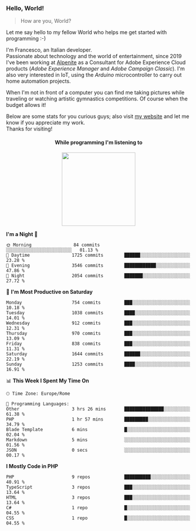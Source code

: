 ### Hello, World!

> How are you, World?

Let me say hello to my fellow World who helps me get started with programming :-)

I'm Francesco, an Italian developer.  
Passionate about technology and the world of entertainment, since 2019 I've been working at [Alpenite](https://www.alpenite.com) as a Consultant for Adobe Experience Cloud products (*Adobe Experience Manager* and *Adobe Campaign Classic*). I'm also very interested in IoT, using the *Arduino* microcontroller to carry out home automation projects.

When I'm not in front of a computer you can find me taking pictures while traveling or watching artistic gymnastics competitions. Of course when the budget allows it!

Below are some stats for you curious guys; also visit [my website](https://www.francescorega.eu) and let me know if you appreciate my work.  
Thanks for visiting!

<div align="center">
  <h4>While programming I'm listening to</h4>
  <a href="https://apps.francescorega.eu/now-playing/11147232609" target="_blank"><img src="https://apps.francescorega.eu/now-playing/11147232609" width="200"></a>
</div>

<!--START_SECTION:waka-->
**I'm a Night 🦉** 

```text
🌞 Morning                84 commits          ░░░░░░░░░░░░░░░░░░░░░░░░░   01.13 % 
🌆 Daytime                1725 commits        ██████░░░░░░░░░░░░░░░░░░░   23.28 % 
🌃 Evening                3546 commits        ████████████░░░░░░░░░░░░░   47.86 % 
🌙 Night                  2054 commits        ███████░░░░░░░░░░░░░░░░░░   27.72 % 
```
📅 **I'm Most Productive on Saturday** 

```text
Monday                   754 commits         ███░░░░░░░░░░░░░░░░░░░░░░   10.18 % 
Tuesday                  1038 commits        ████░░░░░░░░░░░░░░░░░░░░░   14.01 % 
Wednesday                912 commits         ███░░░░░░░░░░░░░░░░░░░░░░   12.31 % 
Thursday                 970 commits         ███░░░░░░░░░░░░░░░░░░░░░░   13.09 % 
Friday                   838 commits         ███░░░░░░░░░░░░░░░░░░░░░░   11.31 % 
Saturday                 1644 commits        ██████░░░░░░░░░░░░░░░░░░░   22.19 % 
Sunday                   1253 commits        ████░░░░░░░░░░░░░░░░░░░░░   16.91 % 
```


📊 **This Week I Spent My Time On** 

```text
🕑︎ Time Zone: Europe/Rome

💬 Programming Languages: 
Other                    3 hrs 26 mins       ███████████████░░░░░░░░░░   61.38 % 
PHP                      1 hr 57 mins        █████████░░░░░░░░░░░░░░░░   34.79 % 
Blade Template           6 mins              █░░░░░░░░░░░░░░░░░░░░░░░░   02.04 % 
Markdown                 5 mins              ░░░░░░░░░░░░░░░░░░░░░░░░░   01.56 % 
JSON                     0 secs              ░░░░░░░░░░░░░░░░░░░░░░░░░   00.17 % 
```

**I Mostly Code in PHP** 

```text
PHP                      9 repos             ██████████░░░░░░░░░░░░░░░   40.91 % 
TypeScript               3 repos             ███░░░░░░░░░░░░░░░░░░░░░░   13.64 % 
HTML                     3 repos             ███░░░░░░░░░░░░░░░░░░░░░░   13.64 % 
C#                       1 repo              █░░░░░░░░░░░░░░░░░░░░░░░░   04.55 % 
CSS                      1 repo              █░░░░░░░░░░░░░░░░░░░░░░░░   04.55 % 
```




<!--END_SECTION:waka-->
